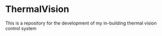 # ThermalVision
This is a repository for the development of my in-building thermal vision control system 
